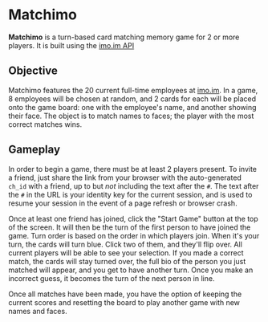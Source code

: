 Matchimo
========

**Matchimo** is a turn-based card matching memory game for 2 or more players. It is built using the [imo.im API](https://imo.im/developers/)

Objective
---------

Matchimo features the 20 current full-time employees at [imo.im](http://imo.im/about). In a game, 8 employees will be chosen at random, and 2 cards for each will be placed onto the game board: one with the employee's name, and another showing their face. The object is to match names to faces; the player with the most correct matches wins.

Gameplay
--------

In order to begin a game, there must be at least 2 players present. To invite a friend, just share the link from your browser with the auto-generated `ch_id` with a friend, up to but *not* including the text after the `#`. The text after the `#` in the URL is your identity key for the current session, and is used to resume your session in the event of a page refresh or browser crash.

Once at least one friend has joined, click the "Start Game" button at the top of the screen. It will then be the turn of the first person to have joined the game. Turn order is based on the order in which players join. When it's your turn, the cards will turn blue. Click two of them, and they'll flip over. All current players will be able to see your selection. If you made a correct match, the cards will stay turned over, the full bio of the person you just matched will appear, and you get to have another turn. Once you make an incorrect guess, it becomes the turn of the next person in line.

Once all matches have been made, you have the option of keeping the current scores and resetting the board to play another game with new names and faces.
